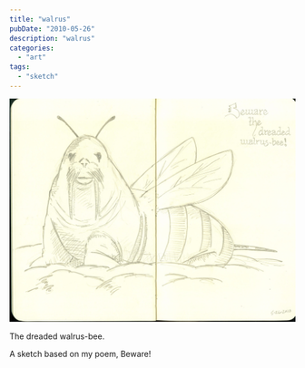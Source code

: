 ```yaml
---
title: "walrus"
pubDate: "2010-05-26"
description: "walrus"
categories:
  - "art"
tags:
  - "sketch"
---
```


![](walrus.jpg)

The dreaded walrus-bee.

A sketch based on my poem, Beware!
